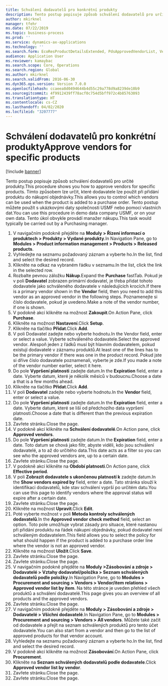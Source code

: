 ```yaml
---
title: Schválení dodavatelů pro konkrétní produkty
description: Tento postup popisuje způsob schválení dodavatelů pro určité produkty.
author: mkirknel
manager: tfehr
ms.date: 07/22/2019
ms.topic: business-process
ms.prod: ''
ms.service: dynamics-ax-applications
ms.technology: ''
ms.search.form: EcoResProductDetailsExtended, PdsApprovedVendorList, VendTable
audience: Application User
ms.reviewer: kamaybac
ms.search.scope: Core, Operations
ms.search.region: Global
ms.author: mkirknel
ms.search.validFrom: 2016-06-30
ms.dyn365.ops.version: Version 7.0.0
ms.openlocfilehash: ccaeea8d0494644b4d55c29a778d9a8239de10b9
ms.sourcegitcommit: 4f9912439ff78acf0c754d5bff972c4b85763093
ms.translationtype: HT
ms.contentlocale: cs-CZ
ms.lasthandoff: 04/02/2020
ms.locfileid: "3207777"
---
```

# <a name="approve-vendors-for-specific-products"></a><span data-ttu-id="428b1-103">Schválení dodavatelů pro konkrétní produkty</span><span class="sxs-lookup"><span data-stu-id="428b1-103">Approve vendors for specific products</span></span>

[!include [banner](../../includes/banner.md)]

<span data-ttu-id="428b1-104">Tento postup popisuje způsob schválení dodavatelů pro určité produkty.</span><span class="sxs-lookup"><span data-stu-id="428b1-104">This procedure shows you how to approve vendors for specific products.</span></span> <span data-ttu-id="428b1-105">Tímto způsobem lze určit, které dodavatele lze použít při přidání produktu do nákupní objednávky.</span><span class="sxs-lookup"><span data-stu-id="428b1-105">This allows you to control which vendors can be used when the product is added to a purchase order.</span></span> <span data-ttu-id="428b1-106">Tento postup můžete použít s ukázkovými daty společnosti USMF nebo pomocí vlastních dat.</span><span class="sxs-lookup"><span data-stu-id="428b1-106">You can use this procedure in demo data company USMF, or on your own data.</span></span> <span data-ttu-id="428b1-107">Tento úkol obvykle provádí manažer nákupu.</span><span class="sxs-lookup"><span data-stu-id="428b1-107">This task would typically be carried out by a Purchasing manager.</span></span>

1. <span data-ttu-id="428b1-108">V navigačním podokně přejděte na **Moduly > Řízení informací o produktech > Produkty > Vydané produkty**.</span><span class="sxs-lookup"><span data-stu-id="428b1-108">In Navigation Pane, go to **Modules > Product information management > Products > Released products**.</span></span>
2. <span data-ttu-id="428b1-109">Vyhledejte na seznamu požadovaný záznam a vyberte ho.</span><span class="sxs-lookup"><span data-stu-id="428b1-109">In the list, find and select the desired record.</span></span>
3. <span data-ttu-id="428b1-110">Klikněte na odkaz na vybraném řádku v seznamu.</span><span class="sxs-lookup"><span data-stu-id="428b1-110">In the list, click the link in the selected row.</span></span>
4. <span data-ttu-id="428b1-111">Rozbalte pevnou záložku **Nákup**.</span><span class="sxs-lookup"><span data-stu-id="428b1-111">Expand the **Purchase** fastTab.</span></span> <span data-ttu-id="428b1-112">Pokud je v poli **Dodavatel** zobrazen primární dodavatel, je třeba přidat tohoto dodavatele jako schváleného dodavatele v následujících krocích.</span><span class="sxs-lookup"><span data-stu-id="428b1-112">If there is a primary vendor shown in the **Vendor** field, then you need to add this vendor as an approved vendor in the following steps.</span></span> <span data-ttu-id="428b1-113">Poznamenejte si číslo dodavatele, pokud je uvedeno.</span><span class="sxs-lookup"><span data-stu-id="428b1-113">Make a note of the vendor number, if one is shown.</span></span>  
5. <span data-ttu-id="428b1-114">V podokně akcí klikněte na možnost **Zakoupit**.</span><span class="sxs-lookup"><span data-stu-id="428b1-114">On Action Pane, click **Purchase**.</span></span>
6. <span data-ttu-id="428b1-115">Klikněte na možnost **Nastavení**.</span><span class="sxs-lookup"><span data-stu-id="428b1-115">Click **Setup**.</span></span>
7. <span data-ttu-id="428b1-116">Klikněte na tlačítko **Přidat**.</span><span class="sxs-lookup"><span data-stu-id="428b1-116">Click **Add**.</span></span>
8. <span data-ttu-id="428b1-117">V poli Dodavatel zadejte nebo vyberte hodnotu.</span><span class="sxs-lookup"><span data-stu-id="428b1-117">In the Vendor field, enter or select a value.</span></span> <span data-ttu-id="428b1-118">Vyberte schváleného dodavatele.</span><span class="sxs-lookup"><span data-stu-id="428b1-118">Select the approved vendor.</span></span> <span data-ttu-id="428b1-119">Alespoň jeden z řádků musí být hlavním dodavatelem, pokud existují dodavatelé v záznamu produktů.</span><span class="sxs-lookup"><span data-stu-id="428b1-119">At least one of the lines has to be the primary vendor if there was one in the product record.</span></span> <span data-ttu-id="428b1-120">Pokud jste si dříve číslo dodavatele poznamenali, vyberte je zde.</span><span class="sxs-lookup"><span data-stu-id="428b1-120">If you made a note of the vendor number earlier, select it here.</span></span>  
9. <span data-ttu-id="428b1-121">Do pole **Vypršení platnosti** zadejte datum.</span><span class="sxs-lookup"><span data-stu-id="428b1-121">In the **Expiration** field, enter a date.</span></span> <span data-ttu-id="428b1-122">Vyberte datum, které je několik měsíců v budoucnu.</span><span class="sxs-lookup"><span data-stu-id="428b1-122">Choose a date a that is a few months ahead.</span></span>  
10. <span data-ttu-id="428b1-123">Klikněte na tlačítko **Přidat**.</span><span class="sxs-lookup"><span data-stu-id="428b1-123">Click **Add**.</span></span>
11. <span data-ttu-id="428b1-124">V poli **Dodavatel** zadejte nebo vyberte hodnotu.</span><span class="sxs-lookup"><span data-stu-id="428b1-124">In the **Vendor** field, enter or select a value.</span></span>
12. <span data-ttu-id="428b1-125">Do pole **Vypršení platnosti** zadejte datum.</span><span class="sxs-lookup"><span data-stu-id="428b1-125">In the **Expiration** field, enter a date.</span></span> <span data-ttu-id="428b1-126">Vyberte datum, které se liší od předchozího data vypršení platnosti.</span><span class="sxs-lookup"><span data-stu-id="428b1-126">Choose a date that is different than the previous expiration date.</span></span>  
13. <span data-ttu-id="428b1-127">Zavřete stránku.</span><span class="sxs-lookup"><span data-stu-id="428b1-127">Close the page.</span></span>
14. <span data-ttu-id="428b1-128">V podokně akcí klikněte na **Schválení dodavatelé**.</span><span class="sxs-lookup"><span data-stu-id="428b1-128">On Action pane, click **Approved vendors**.</span></span>
15. <span data-ttu-id="428b1-129">Do pole **Vypršení platnosti** zadejte datum.</span><span class="sxs-lookup"><span data-stu-id="428b1-129">In the **Expiration** field, enter a date.</span></span> <span data-ttu-id="428b1-130">Toto datum se chová jako filtr, abyste viděli, kdo jsou schválení dodavatelé, a to až do určitého data.</span><span class="sxs-lookup"><span data-stu-id="428b1-130">This date acts as a filter so you can see who the approved vendors are, up to a certain date.</span></span>  
16. <span data-ttu-id="428b1-131">Zavřete stránku.</span><span class="sxs-lookup"><span data-stu-id="428b1-131">Close the page.</span></span>
17. <span data-ttu-id="428b1-132">V podokně akcí klikněte na **Období platnosti**.</span><span class="sxs-lookup"><span data-stu-id="428b1-132">On Action pane, click **Effective period**.</span></span>
18. <span data-ttu-id="428b1-133">V poli **Zobrazit dodavatele s ukončenou platností k** zadejte datum.</span><span class="sxs-lookup"><span data-stu-id="428b1-133">In the **Show vendors expired by** field, enter a date.</span></span> <span data-ttu-id="428b1-134">Tato stránka slouží k identifikaci dodavatelů, kde stav schválení vyprší po určitém datu.</span><span class="sxs-lookup"><span data-stu-id="428b1-134">You can use this page to identify vendors where the approval status will expire after a certain date.</span></span>  
19. <span data-ttu-id="428b1-135">Zavřete stránku.</span><span class="sxs-lookup"><span data-stu-id="428b1-135">Close the page.</span></span>
20. <span data-ttu-id="428b1-136">Klikněte na možnost **Upravit**.</span><span class="sxs-lookup"><span data-stu-id="428b1-136">Click **Edit**.</span></span>
21. <span data-ttu-id="428b1-137">Poté vyberte možnost v poli **Metoda kontroly schválených dodavatelů**.</span><span class="sxs-lookup"><span data-stu-id="428b1-137">In the **Approved vendor check method** field, select an option.</span></span> <span data-ttu-id="428b1-138">Toto pole umožňuje vybrat zásady pro situace, které nastanou při přidání produktu na řádek nákupní objednávky, pokud dodavatel není schváleným dodavatelem.</span><span class="sxs-lookup"><span data-stu-id="428b1-138">This field allows you to select the policy for what should happen if the product is added to a purchase order line where the vendor is not an approved vendor.</span></span>  
22. <span data-ttu-id="428b1-139">Klikněte na možnost **Uložit**.</span><span class="sxs-lookup"><span data-stu-id="428b1-139">Click **Save**.</span></span>
23. <span data-ttu-id="428b1-140">Zavřete stránku.</span><span class="sxs-lookup"><span data-stu-id="428b1-140">Close the page.</span></span>
24. <span data-ttu-id="428b1-141">Zavřete stránku.</span><span class="sxs-lookup"><span data-stu-id="428b1-141">Close the page.</span></span>
25. <span data-ttu-id="428b1-142">V navigačním podokně přejděte na **Moduly >Zásobování a zdroje > Dodavatelé > Vztahy dodavatel/položka > Seznam schválených dodavatelů podle položky**.</span><span class="sxs-lookup"><span data-stu-id="428b1-142">In Navigation Pane, go to **Modules > Procurement and sourcing > Vendors > Vendor/item relations > Approved vendor list by item**.</span></span> <span data-ttu-id="428b1-143">Na této stránce je uveden přehled všech produktů a schválení dodavatelé.</span><span class="sxs-lookup"><span data-stu-id="428b1-143">This page gives you an overview of all products and the approved vendors.</span></span>  
26. <span data-ttu-id="428b1-144">Zavřete stránku.</span><span class="sxs-lookup"><span data-stu-id="428b1-144">Close the page.</span></span>
27. <span data-ttu-id="428b1-145">V navigačním podokně přejděte na **Moduly > Zásobování a zdroje > Dodavatelé > Všichni dodavatelé**.</span><span class="sxs-lookup"><span data-stu-id="428b1-145">In Navigation Pane, go to **Modules > Procurement and sourcing > Vendors > All vendors**.</span></span> <span data-ttu-id="428b1-146">Můžete také začít od dodavatele a přejít na seznam schválených produktů pro tento účet dodavatele.</span><span class="sxs-lookup"><span data-stu-id="428b1-146">You can also start from a vendor and then go to the list of approved products for that vendor account.</span></span>  
28. <span data-ttu-id="428b1-147">Vyhledejte na seznamu požadovaný záznam a vyberte ho.</span><span class="sxs-lookup"><span data-stu-id="428b1-147">In the list, find and select the desired record.</span></span>
29. <span data-ttu-id="428b1-148">V podokně akcí klikněte na možnost **Zásobování**.</span><span class="sxs-lookup"><span data-stu-id="428b1-148">On Action Pane, click **Procurement**.</span></span>
30. <span data-ttu-id="428b1-149">Klikněte na **Seznam schválených dodavatelů podle dodavatele**.</span><span class="sxs-lookup"><span data-stu-id="428b1-149">Click **Approved vendor list by vendor**.</span></span>
31. <span data-ttu-id="428b1-150">Zavřete stránku.</span><span class="sxs-lookup"><span data-stu-id="428b1-150">Close the page.</span></span>
32. <span data-ttu-id="428b1-151">Zavřete stránku.</span><span class="sxs-lookup"><span data-stu-id="428b1-151">Close the page.</span></span>

